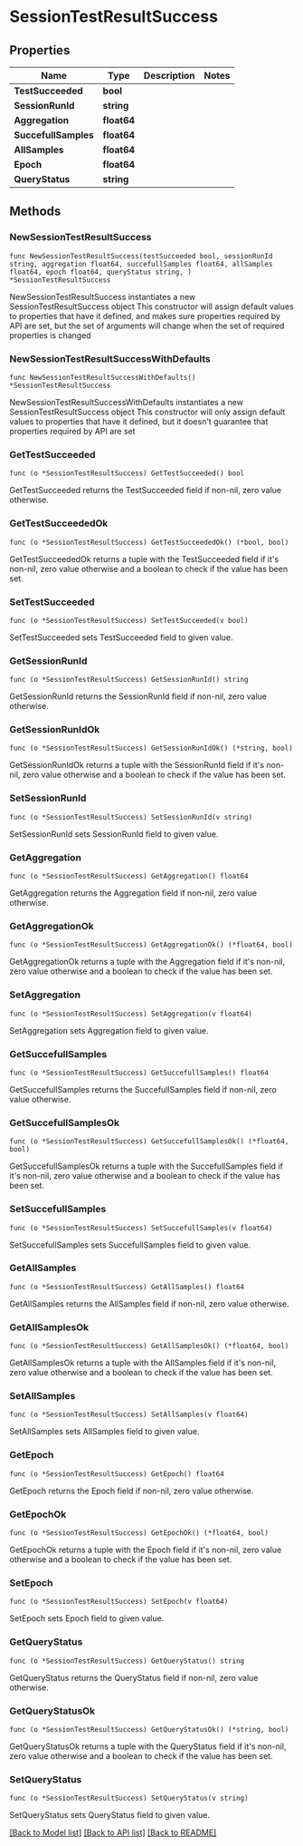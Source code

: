 # SessionTestResultSuccess

## Properties

Name | Type | Description | Notes
------------ | ------------- | ------------- | -------------
**TestSucceeded** | **bool** |  | 
**SessionRunId** | **string** |  | 
**Aggregation** | **float64** |  | 
**SuccefullSamples** | **float64** |  | 
**AllSamples** | **float64** |  | 
**Epoch** | **float64** |  | 
**QueryStatus** | **string** |  | 

## Methods

### NewSessionTestResultSuccess

`func NewSessionTestResultSuccess(testSucceeded bool, sessionRunId string, aggregation float64, succefullSamples float64, allSamples float64, epoch float64, queryStatus string, ) *SessionTestResultSuccess`

NewSessionTestResultSuccess instantiates a new SessionTestResultSuccess object
This constructor will assign default values to properties that have it defined,
and makes sure properties required by API are set, but the set of arguments
will change when the set of required properties is changed

### NewSessionTestResultSuccessWithDefaults

`func NewSessionTestResultSuccessWithDefaults() *SessionTestResultSuccess`

NewSessionTestResultSuccessWithDefaults instantiates a new SessionTestResultSuccess object
This constructor will only assign default values to properties that have it defined,
but it doesn't guarantee that properties required by API are set

### GetTestSucceeded

`func (o *SessionTestResultSuccess) GetTestSucceeded() bool`

GetTestSucceeded returns the TestSucceeded field if non-nil, zero value otherwise.

### GetTestSucceededOk

`func (o *SessionTestResultSuccess) GetTestSucceededOk() (*bool, bool)`

GetTestSucceededOk returns a tuple with the TestSucceeded field if it's non-nil, zero value otherwise
and a boolean to check if the value has been set.

### SetTestSucceeded

`func (o *SessionTestResultSuccess) SetTestSucceeded(v bool)`

SetTestSucceeded sets TestSucceeded field to given value.


### GetSessionRunId

`func (o *SessionTestResultSuccess) GetSessionRunId() string`

GetSessionRunId returns the SessionRunId field if non-nil, zero value otherwise.

### GetSessionRunIdOk

`func (o *SessionTestResultSuccess) GetSessionRunIdOk() (*string, bool)`

GetSessionRunIdOk returns a tuple with the SessionRunId field if it's non-nil, zero value otherwise
and a boolean to check if the value has been set.

### SetSessionRunId

`func (o *SessionTestResultSuccess) SetSessionRunId(v string)`

SetSessionRunId sets SessionRunId field to given value.


### GetAggregation

`func (o *SessionTestResultSuccess) GetAggregation() float64`

GetAggregation returns the Aggregation field if non-nil, zero value otherwise.

### GetAggregationOk

`func (o *SessionTestResultSuccess) GetAggregationOk() (*float64, bool)`

GetAggregationOk returns a tuple with the Aggregation field if it's non-nil, zero value otherwise
and a boolean to check if the value has been set.

### SetAggregation

`func (o *SessionTestResultSuccess) SetAggregation(v float64)`

SetAggregation sets Aggregation field to given value.


### GetSuccefullSamples

`func (o *SessionTestResultSuccess) GetSuccefullSamples() float64`

GetSuccefullSamples returns the SuccefullSamples field if non-nil, zero value otherwise.

### GetSuccefullSamplesOk

`func (o *SessionTestResultSuccess) GetSuccefullSamplesOk() (*float64, bool)`

GetSuccefullSamplesOk returns a tuple with the SuccefullSamples field if it's non-nil, zero value otherwise
and a boolean to check if the value has been set.

### SetSuccefullSamples

`func (o *SessionTestResultSuccess) SetSuccefullSamples(v float64)`

SetSuccefullSamples sets SuccefullSamples field to given value.


### GetAllSamples

`func (o *SessionTestResultSuccess) GetAllSamples() float64`

GetAllSamples returns the AllSamples field if non-nil, zero value otherwise.

### GetAllSamplesOk

`func (o *SessionTestResultSuccess) GetAllSamplesOk() (*float64, bool)`

GetAllSamplesOk returns a tuple with the AllSamples field if it's non-nil, zero value otherwise
and a boolean to check if the value has been set.

### SetAllSamples

`func (o *SessionTestResultSuccess) SetAllSamples(v float64)`

SetAllSamples sets AllSamples field to given value.


### GetEpoch

`func (o *SessionTestResultSuccess) GetEpoch() float64`

GetEpoch returns the Epoch field if non-nil, zero value otherwise.

### GetEpochOk

`func (o *SessionTestResultSuccess) GetEpochOk() (*float64, bool)`

GetEpochOk returns a tuple with the Epoch field if it's non-nil, zero value otherwise
and a boolean to check if the value has been set.

### SetEpoch

`func (o *SessionTestResultSuccess) SetEpoch(v float64)`

SetEpoch sets Epoch field to given value.


### GetQueryStatus

`func (o *SessionTestResultSuccess) GetQueryStatus() string`

GetQueryStatus returns the QueryStatus field if non-nil, zero value otherwise.

### GetQueryStatusOk

`func (o *SessionTestResultSuccess) GetQueryStatusOk() (*string, bool)`

GetQueryStatusOk returns a tuple with the QueryStatus field if it's non-nil, zero value otherwise
and a boolean to check if the value has been set.

### SetQueryStatus

`func (o *SessionTestResultSuccess) SetQueryStatus(v string)`

SetQueryStatus sets QueryStatus field to given value.



[[Back to Model list]](../README.md#documentation-for-models) [[Back to API list]](../README.md#documentation-for-api-endpoints) [[Back to README]](../README.md)


